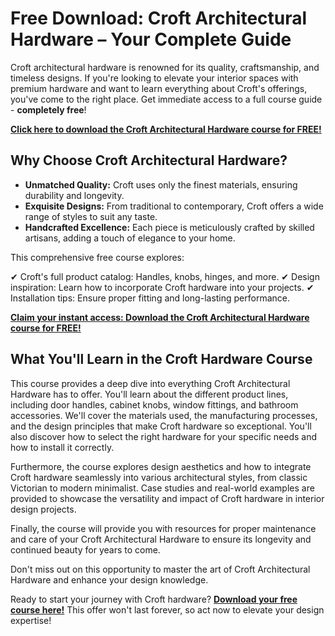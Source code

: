 # Free Download: Croft Architectural Hardware – Your Complete Guide

Croft architectural hardware is renowned for its quality, craftsmanship, and timeless designs. If you're looking to elevate your interior spaces with premium hardware and want to learn everything about Croft's offerings, you've come to the right place. Get immediate access to a full course guide - **completely free**!

[**Click here to download the Croft Architectural Hardware course for FREE!**](https://udemywork.com/croft-architectural-hardware)

## Why Choose Croft Architectural Hardware?

*   **Unmatched Quality:** Croft uses only the finest materials, ensuring durability and longevity.
*   **Exquisite Designs:** From traditional to contemporary, Croft offers a wide range of styles to suit any taste.
*   **Handcrafted Excellence:** Each piece is meticulously crafted by skilled artisans, adding a touch of elegance to your home.

This comprehensive free course explores:

✔ Croft's full product catalog: Handles, knobs, hinges, and more.
✔ Design inspiration: Learn how to incorporate Croft hardware into your projects.
✔ Installation tips: Ensure proper fitting and long-lasting performance.

[**Claim your instant access: Download the Croft Architectural Hardware course for FREE!**](https://udemywork.com/croft-architectural-hardware)

## What You'll Learn in the Croft Hardware Course

This course provides a deep dive into everything Croft Architectural Hardware has to offer. You'll learn about the different product lines, including door handles, cabinet knobs, window fittings, and bathroom accessories. We'll cover the materials used, the manufacturing processes, and the design principles that make Croft hardware so exceptional. You'll also discover how to select the right hardware for your specific needs and how to install it correctly.

Furthermore, the course explores design aesthetics and how to integrate Croft hardware seamlessly into various architectural styles, from classic Victorian to modern minimalist. Case studies and real-world examples are provided to showcase the versatility and impact of Croft hardware in interior design projects.

Finally, the course will provide you with resources for proper maintenance and care of your Croft Architectural Hardware to ensure its longevity and continued beauty for years to come.

Don't miss out on this opportunity to master the art of Croft Architectural Hardware and enhance your design knowledge.

Ready to start your journey with Croft hardware? **[Download your free course here!](https://udemywork.com/croft-architectural-hardware)** This offer won't last forever, so act now to elevate your design expertise!
